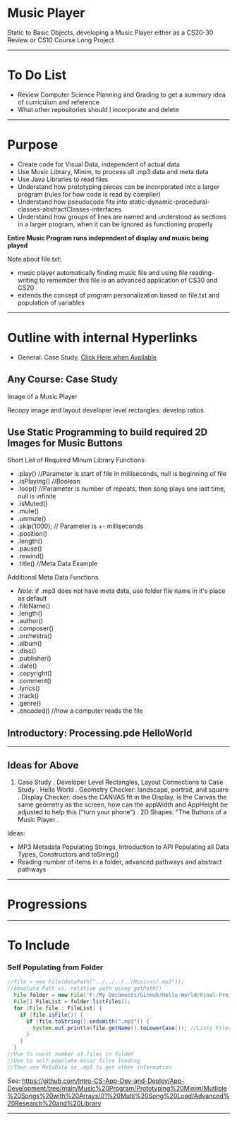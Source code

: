# Music Player
Static to Basic Objects, developing a Music Player either as a CS20-30 Review or CS10 Course Long Project

---

# To Do List
- Review Computer Science Planning and Grading to get a summary idea of curriculum and reference
- What other repositories should I incorporate and delete

---

# Purpose
- Create code for Visual Data, independent of actual data
- Use Music Library, Minim, to process all .mp3 data and meta data
- Use Java Libraries to read files
- Understand how prototyping pieces can be incorporated into a larger program (rules for how code is read by compiler)
- Understand how pseudocode fits into static-dynamic-procedural-classes-abstractClasses-interfaces
- Understand how groups of lines are named and understood as sections in a larger program, when it can be ignored as functioning properly

**Entire Music Program runs independent of display and music being played**

Note about file.txt:
- music player automatically finding music file and using file reading-writing to remember this file is an advanced application of CS30 and CS20
- extends the concept of program personalization based on file.txt and population of variables

---

# Outline with internal Hyperlinks
- General: Case Study, <a href="">Click Here when Available</a>

## Any Course: Case Study

Image of a Music Player

Recopy image and layout developer level rectangles: develop ratios

Use Static Programming to build required 2D Images for Music Buttons
- 

Short List of Required Minum Library Functions
- .play() //Parameter is start of file in milliseconds, null is beginning of file
- .isPlaying() //Boolean
- .loop() //Parameter is number of repeats, then song plays one last time, null is infinite
- .isMuted()
- .mute()
- .unmute()
- .skip(1000); // Parameter is +- milliseconds
- .position()
- .length()
- .pause()
- .rewind()
- .title() //Meta Data Example

Additional Meta Data Functions
- *Note:* if .mp3 does not have meta data, use folder file name in it's place as default
- .fileName()
- .length()
- .author()
- .composer()
- .orchestra()
- .album()
- .disc()
- .publisher()
- .date()
- .copyright()
- .comment()
- .lyrics()
- .track()
- .genre()
- .encoded() //how a computer reads the file

###
## Introductory: Processing.pde HelloWorld


---

## Ideas for Above
1. Case Study
. Developer Level Rectangles, Layout Connections to Case Study
. Hello World
. Geometry Checker: landscape, portrait, and square
. Display Checker: does the CANVAS fit in the Display, is the Canvas the same geometry as the screen, how can the appWidth and AppHeight be adjusted to help this ("turn your phone")
. 2D Shapes: "The Buttons of a Music Player
. 

Ideas:
- MP3 Metadata Populating Strings, Introduction to API Populating all Data Types, Constructors and toString()
- Reading number of items in a folder, advanced pathways and abstract pathways

---

# Progressions

---

# To Include

### Self Populating from Folder
```JAVA
//file = new File(dataPath("../../../../Musicxs/.mp3"));
//Absolute Path vs. relative path using getPath()
  File folder = new File("F:/My Documents/GitHub/Hello-World/Final-Project/Musicxs");
  File[] FileList = folder.listFiles();
  for (File file : FileList) {
    if (file.isFile()) {
      if (file.toString().endsWith(".mp3")) {
        System.out.println(file.getName().toLowerCase()); //Lists Files In Music Folder ending in ".mp3"
      }
    }
  }
//Use to count number of files in folder
//Use to self-populate music files loading
//Then use MetaData in .mp3 to get other information
```

See: https://github.com/Intro-CS-App-Dev-and-Deploy/App-Development/tree/main/Music%20Program/Prototyping%20Minim/Mutliple%20Songs%20with%20Arrays/01%20Mutli%20Song%20Load/Advanced%20Research%20and%20Library

---
